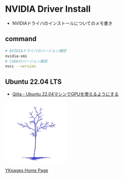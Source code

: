 # NVIDIA Driver Install
- NVIDIAドライバのインストールについてのメモ書き

## command
```sh
# NVIDIAドライバのバージョン確認
nvidia-smi
# CUDAのバージョン確認
nvcc --version
```

## Ubuntu 22.04 LTS
- [Qiita - Ubuntu 22.04マシンでGPUを使えるようにする](https://qiita.com/tmasada/items/f77808c870c829c076fa)

![](../../images/BlueTreeIcon_200x200.jpg)

[YKpages Home Page](https://yusukekato.github.io/)
